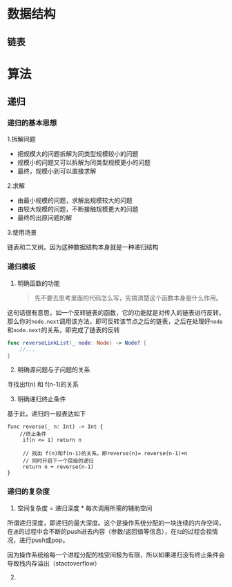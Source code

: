 # 数据结构

## 链表



# 算法

## 递归

### 递归的基本思想

1.拆解问题

- 把规模大的问题拆解为同类型规模较小的问题
- 规模小的问题又可以拆解为同类型规模更小的问题
- 最终，规模小到可以直接求解

2.求解

- 由最小规模的问题，求解出规模较大的问题
- 由较大规模的问题，不断接触规模更大的问题
- 最终的出原问题的解

3.使用场景

链表和二叉树。因为这种数据结构本身就是一种递归结构

### 递归模板

1. 明确函数的功能

   > 先不要去思考里面的代码怎么写，先搞清楚这个函数本身是什么作用。

这句话很有意思，如一个反转链表的函数，它的功能就是对传入的链表进行反转。那么你对`node.next`调用该方法，即可反转该节点之后的链表，之后在处理好`node`和`node.next`的关系，即完成了链表的反转

```swift
func reverseLinkList(_ node: Node) -> Node? {
	//...
}
```

2. 明确源问题与子问题的关系

寻找出f(n) 和 f(n-1)的关系

3. 明确递归终止条件

基于此，递归的一般表达如下

```
func reverse(_ n: Int) -> Int {
	//终止条件
	 if(n <= 1) return n
	 
	 // 找出 f(n)和f(n-1)的关系，即reverse(n)= reverse(n-1)+n
	 // 同时开启下一个层级的递归
	 return n + reverse(n-1)
}
```

### 递归的复杂度

1. 空间复杂度 = 递归深度 * 每次调用所需的辅助空间

所谓递归深度，即递归的最大深度。这个是操作系统分配的一块连续的内存空间，在`递`的过程中会不断的push进去内容（参数/返回值等信息），在`归`的过程会视情况，进行push或pop。

因为操作系统给每一个进程分配的栈空间极为有限，所以如果递归没有终止条件会导致栈内存溢出（stactoverflow）

2.